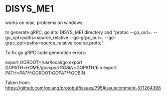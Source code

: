 # DISYS_ME1

works on mac, problems on windows

to generate gRPC, go into DISYS_ME1 directory and "protoc --go_out=. --go_opt=paths=source_relative --go-grpc_out=. --go-grpc_opt=paths=source_relative course.proto;"

To fix go gRPC code generation errors: 

  export GOROOT=/usr/local/go
  export GOPATH=$HOME/go
  export GOBIN=$GOPATH/bin
  export PATH=$PATH:$GOROOT:$GOPATH:$GOBIN

Taken from:
https://github.com/golang/protobuf/issues/795#issuecomment-571264398
